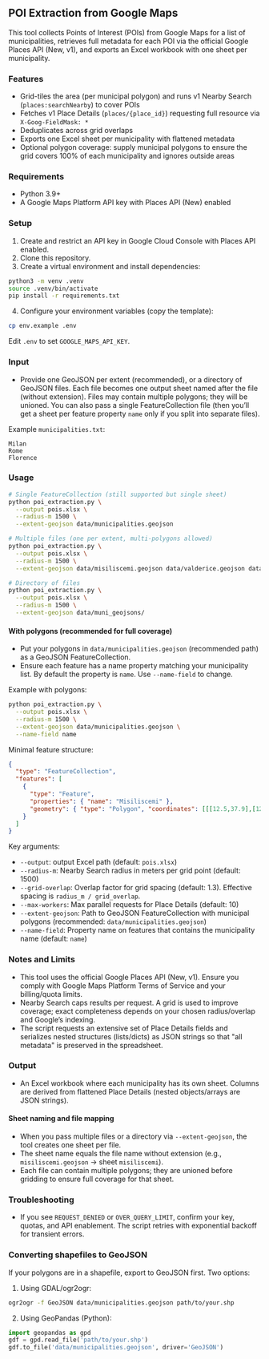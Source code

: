 ## POI Extraction from Google Maps

This tool collects Points of Interest (POIs) from Google Maps for a list of municipalities, retrieves full metadata for each POI via the official Google Places API (New, v1), and exports an Excel workbook with one sheet per municipality.

### Features
- Grid-tiles the area (per municipal polygon) and runs v1 Nearby Search (`places:searchNearby`) to cover POIs
- Fetches v1 Place Details (`places/{place_id}`) requesting full resource via `X-Goog-FieldMask: *`
- Deduplicates across grid overlaps
- Exports one Excel sheet per municipality with flattened metadata
 - Optional polygon coverage: supply municipal polygons to ensure the grid covers 100% of each municipality and ignores outside areas

### Requirements
- Python 3.9+
- A Google Maps Platform API key with Places API (New) enabled

### Setup
1. Create and restrict an API key in Google Cloud Console with Places API enabled.
2. Clone this repository.
3. Create a virtual environment and install dependencies:

```bash
python3 -m venv .venv
source .venv/bin/activate
pip install -r requirements.txt
```

4. Configure your environment variables (copy the template):

```bash
cp env.example .env
```

Edit `.env` to set `GOOGLE_MAPS_API_KEY`.

### Input
- Provide one GeoJSON per extent (recommended), or a directory of GeoJSON files. Each file becomes one output sheet named after the file (without extension). Files may contain multiple polygons; they will be unioned. You can also pass a single FeatureCollection file (then you’ll get a sheet per feature property `name` only if you split into separate files).

Example `municipalities.txt`:

```text
Milan
Rome
Florence
```

### Usage

```bash
# Single FeatureCollection (still supported but single sheet)
python poi_extraction.py \
  --output pois.xlsx \
  --radius-m 1500 \
  --extent-geojson data/municipalities.geojson

# Multiple files (one per extent, multi-polygons allowed)
python poi_extraction.py \
  --output pois.xlsx \
  --radius-m 1500 \
  --extent-geojson data/misiliscemi.geojson data/valderice.geojson data/vita.geojson data/buseto.geojson

# Directory of files
python poi_extraction.py \
  --output pois.xlsx \
  --radius-m 1500 \
  --extent-geojson data/muni_geojsons/
```

#### With polygons (recommended for full coverage)

- Put your polygons in `data/municipalities.geojson` (recommended path) as a GeoJSON FeatureCollection.
- Ensure each feature has a name property matching your municipality list. By default the property is `name`. Use `--name-field` to change.

Example with polygons:

```bash
python poi_extraction.py \
  --output pois.xlsx \
  --radius-m 1500 \
  --extent-geojson data/municipalities.geojson \
  --name-field name
```

Minimal feature structure:

```json
{
  "type": "FeatureCollection",
  "features": [
    {
      "type": "Feature",
      "properties": { "name": "Misiliscemi" },
      "geometry": { "type": "Polygon", "coordinates": [[[12.5,37.9],[12.6,37.9],[12.6,38.0],[12.5,38.0],[12.5,37.9]]] }
    }
  ]
}
```

Key arguments:
- `--output`: output Excel path (default: `pois.xlsx`)
- `--radius-m`: Nearby Search radius in meters per grid point (default: 1500)
- `--grid-overlap`: Overlap factor for grid spacing (default: 1.3). Effective spacing is `radius_m / grid_overlap`.
- `--max-workers`: Max parallel requests for Place Details (default: 10)
- `--extent-geojson`: Path to GeoJSON FeatureCollection with municipal polygons (recommended: `data/municipalities.geojson`)
- `--name-field`: Property name on features that contains the municipality name (default: `name`)

### Notes and Limits
- This tool uses the official Google Places API (New, v1). Ensure you comply with Google Maps Platform Terms of Service and your billing/quota limits.
- Nearby Search caps results per request. A grid is used to improve coverage; exact completeness depends on your chosen radius/overlap and Google’s indexing.
- The script requests an extensive set of Place Details fields and serializes nested structures (lists/dicts) as JSON strings so that "all metadata" is preserved in the spreadsheet.

### Output
- An Excel workbook where each municipality has its own sheet. Columns are derived from flattened Place Details (nested objects/arrays are JSON strings).

#### Sheet naming and file mapping
- When you pass multiple files or a directory via `--extent-geojson`, the tool creates one sheet per file.
- The sheet name equals the file name without extension (e.g., `misiliscemi.geojson` → sheet `misiliscemi`).
- Each file can contain multiple polygons; they are unioned before gridding to ensure full coverage for that sheet.

### Troubleshooting
- If you see `REQUEST_DENIED` or `OVER_QUERY_LIMIT`, confirm your key, quotas, and API enablement. The script retries with exponential backoff for transient errors.

### Converting shapefiles to GeoJSON

If your polygons are in a shapefile, export to GeoJSON first. Two options:

1) Using GDAL/ogr2ogr:

```bash
ogr2ogr -f GeoJSON data/municipalities.geojson path/to/your.shp
```

2) Using GeoPandas (Python):

```python
import geopandas as gpd
gdf = gpd.read_file('path/to/your.shp')
gdf.to_file('data/municipalities.geojson', driver='GeoJSON')
```


